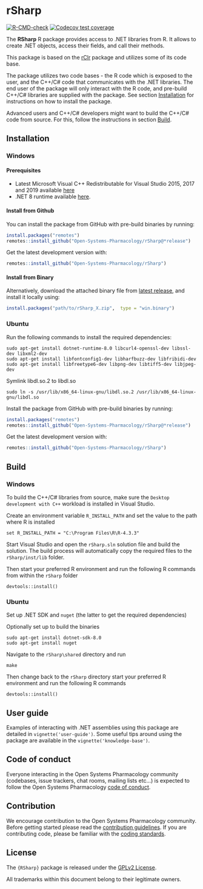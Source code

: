 
# rSharp

<!-- badges: start -->

[![R-CMD-check](https://github.com/Open-Systems-Pharmacology/rSharp/actions/workflows/R-CMD-check.yaml/badge.svg)](https://github.com/Open-Systems-Pharmacology/rSharp/actions/workflows/R-CMD-check.yaml)
[![Codecov test
coverage](https://codecov.io/gh/Open-Systems-Pharmacology/rSharp/branch/develop/graph/badge.svg)](https://app.codecov.io/gh/Open-Systems-Pharmacology/rSharp?branch=develop)
<!-- badges: end -->

<!-- README.md is generated from README.Rmd. Please edit that file -->

The **RSharp** R package provides access to .NET libraries from R. It
allows to create .NET objects, access their fields, and call their
methods.

This package is based on the [rClr](https://github.com/rdotnet/rClr)
package and utilizes some of its code base.

The package utilizes two code bases - the R code which is exposed to the
user, and the C++/C# code that communicates with the .NET libraries. The
end user of the package will only interact with the R code, and
pre-build C++/C# libraries are supplied with the package. See section
[Installation](#installation) for instructions on how to install the
package.

Advanced users and C++/C# developers might want to build the C++/C# code
from source. For this, follow the instructions in section
[Build](#build).

## Installation

### Windows

#### Prerequisites

- Latest Microsoft Visual C++ Redistributable for Visual Studio 2015,
  2017 and 2019 available
  [here](https://support.microsoft.com/en-us/help/2977003/the-latest-supported-visual-c-downloads)
- .NET 8 runtime available
  [here](https://dotnet.microsoft.com/download/dotnet/8.0/runtime).

#### Install from Github

You can install the package from GitHub with pre-build binaries by
running:

``` r
install.packages("remotes")
remotes::install_github("Open-Systems-Pharmacology/rSharp@*release")
```

Get the latest development version with:

``` r
remotes::install_github("Open-Systems-Pharmacology/rSharp")
```

#### Install from Binary

Alternatively, download the attached binary file from [latest
release](https://github.com/Open-Systems-Pharmacology/rSharp/releases),
and install it locally using:

``` r
install.packages("path/to/rSharp_X.zip",  type = "win.binary")
```

### Ubuntu

Run the following commands to install the required dependencies:

    sudo apt-get install dotnet-runtime-8.0 libcurl4-openssl-dev libssl-dev libxml2-dev 
    sudo apt-get install libfontconfig1-dev libharfbuzz-dev libfribidi-dev
    sudo apt-get install libfreetype6-dev libpng-dev libtiff5-dev libjpeg-dev

Symlink libdl.so.2 to libdl.so

    sudo ln -s /usr/lib/x86_64-linux-gnu/libdl.so.2 /usr/lib/x86_64-linux-gnu/libdl.so

Install the package from GitHub with pre-build binaries by running:

``` r
install.packages("remotes")
remotes::install_github("Open-Systems-Pharmacology/rSharp@*release")
```

Get the latest development version with:

``` r
remotes::install_github("Open-Systems-Pharmacology/rSharp")
```

## Build

### Windows

To build the C++/C# libraries from source, make sure the
`Desktop development with C++` workload is installed in Visual Studio.

Create an environment variable `R_INSTALL_PATH` and set the value to the
path where R is installed

    set R_INSTALL_PATH = "C:\Program Files\R\R-4.3.3"

Start Visual Studio and open the `rSharp.sln` solution file and build
the solution. The build process will automatically copy the required
files to the `rSharp/inst/lib` folder.

Then start your preferred R environment and run the following R commands
from within the `rSharp` folder

    devtools::install()

### Ubuntu

Set up .NET SDK and `nuget` (the latter to get the required
dependencies)

Optionally set up to build the binaries

    sudo apt-get install dotnet-sdk-8.0
    sudo apt-get install nuget

Navigate to the `rSharp\shared` directory and run

    make

Then change back to the `rSharp` directory start your preferred R
environment and run the following R commands

    devtools::install()

## User guide

Examples of interacting with .NET assemblies using this package are
detailed in `vignette('user-guide')`. Some useful tips around using the
package are available in the `vignette('knowledge-base')`.

## Code of conduct

Everyone interacting in the Open Systems Pharmacology community
(codebases, issue trackers, chat rooms, mailing lists etc…) is expected
to follow the Open Systems Pharmacology [code of
conduct](https://github.com/Open-Systems-Pharmacology/Suite/blob/master/CODE_OF_CONDUCT.md).

## Contribution

We encourage contribution to the Open Systems Pharmacology community.
Before getting started please read the [contribution
guidelines](https://github.com/Open-Systems-Pharmacology/Suite/blob/master/CONTRIBUTING.md).
If you are contributing code, please be familiar with the [coding
standards](https://github.com/Open-Systems-Pharmacology/Suite/blob/master/CODING_STANDARDS_R.md).

## License

The `{RSharp}` package is released under the [GPLv2 License](LICENSE).

All trademarks within this document belong to their legitimate owners.
